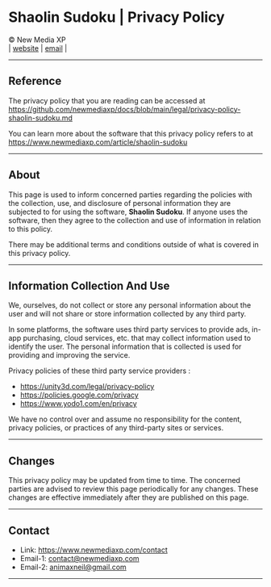 # Shaolin Sudoku | Privacy Policy

&copy; New Media XP  
|
[website](https://www.newmediaxp.com)
|
[email](mailto:contact@newmediaxp.com)
|

---

## Reference

The privacy policy that you are reading can be accessed at <https://github.com/newmediaxp/docs/blob/main/legal/privacy-policy-shaolin-sudoku.md>

You can learn more about the software that this privacy policy refers to at <https://www.newmediaxp.com/article/shaolin-sudoku>

---

## About

This page is used to inform concerned parties regarding the policies with the collection, use, and disclosure of personal information they are subjected to for using the software, **Shaolin Sudoku**. If anyone uses the software, then they agree to the collection and use of information in relation to this policy.

There may be additional terms and conditions outside of what is covered in this privacy policy.

---

## Information Collection And Use

We, ourselves, do not collect or store any personal information about the user and will not share or store information collected by any third party. 

In some platforms, the software uses third party services to provide ads, in-app purchasing, cloud services, etc. that may collect information used to identify the user. The personal information that is collected is used for providing and improving the service.

Privacy policies of these third party service providers :

* <https://unity3d.com/legal/privacy-policy>
* <https://policies.google.com/privacy>
* <https://www.yodo1.com/en/privacy>

We have no control over and assume no responsibility for the content, privacy policies, or practices of any third-party sites or services.

---

## Changes

This privacy policy may be updated from time to time. The concerned parties are advised to review this page periodically for any changes. These changes are effective immediately after they are published on this page.

---

## Contact

* Link: <https://www.newmediaxp.com/contact>
* Email-1: <contact@newmediaxp.com>
* Email-2: <animaxneil@gmail.com>

---
